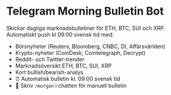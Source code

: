 # Telegram Morning Bulletin Bot

Skickar dagliga marknadsbulletiner för ETH, BTC, SUI och XRP.  
Automatiskt push kl 09:00 svensk tid med:  
- Börsnyheter (Reuters, Bloomberg, CNBC, DI, Affärsvärlden)  
- Krypto-nyheter (CoinDesk, Cointelegraph, Decrypt)  
- Reddit- och Twitter-trender  
- Marknadsöversikt ETH, BTC, SUI, XRP  
- Kort bullish/bearish-analys
-  ⏰ Automatisk bulletin kl. 09:00 svensk tid
- 💬 Skriv `/morgon` i chatten för manuell bulletin
